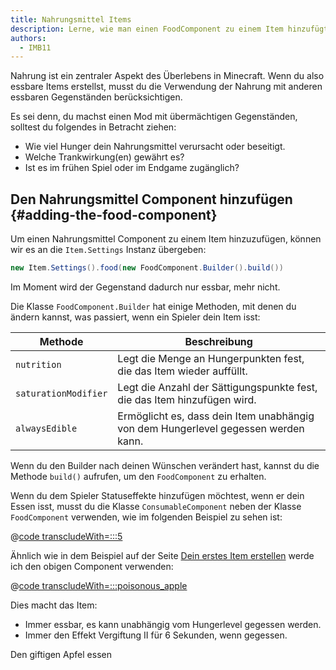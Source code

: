 ```yaml
---
title: Nahrungsmittel Items
description: Lerne, wie man einen FoodComponent zu einem Item hinzufügt, um es essbar zu machen, und wie man es konfiguriert.
authors:
  - IMB11
---
```


Nahrung ist ein zentraler Aspekt des Überlebens in Minecraft. Wenn du also essbare Items erstellst, musst du die Verwendung der Nahrung mit anderen essbaren Gegenständen berücksichtigen.

Es sei denn, du machst einen Mod mit übermächtigen Gegenständen, solltest du folgendes in Betracht ziehen:

- Wie viel Hunger dein Nahrungsmittel verursacht oder beseitigt.
- Welche Trankwirkung(en) gewährt es?
- Ist es im frühen Spiel oder im Endgame zugänglich?

## Den Nahrungsmittel Component hinzufügen {#adding-the-food-component}

Um einen Nahrungsmittel Component zu einem Item hinzuzufügen, können wir es an die `Item.Settings` Instanz übergeben:

```java
new Item.Settings().food(new FoodComponent.Builder().build())
```

Im Moment wird der Gegenstand dadurch nur essbar, mehr nicht.

Die Klasse `FoodComponent.Builder` hat einige Methoden, mit denen du ändern kannst, was passiert, wenn ein Spieler dein Item isst:

| Methode              | Beschreibung                                                                                       |
| -------------------- | -------------------------------------------------------------------------------------------------- |
| `nutrition`          | Legt die Menge an Hungerpunkten fest, die das Item wieder auffüllt.                |
| `saturationModifier` | Legt die Anzahl der Sättigungspunkte fest, die das Item hinzufügen wird.           |
| `alwaysEdible`       | Ermöglicht es, dass dein Item unabhängig von dem Hungerlevel gegessen werden kann. |

Wenn du den Builder nach deinen Wünschen verändert hast, kannst du die Methode `build()` aufrufen, um den `FoodComponent` zu erhalten.

Wenn du dem Spieler Statuseffekte hinzufügen möchtest, wenn er dein Essen isst, musst du die Klasse `ConsumableComponent` neben der Klasse `FoodComponent` verwenden, wie im folgenden Beispiel zu sehen ist:

@[code transcludeWith=:::5](@/reference/latest/src/main/java/com/example/docs/item/ModItems.java)

Ähnlich wie in dem Beispiel auf der Seite [Dein erstes Item erstellen](./first-item) werde ich den obigen Component verwenden:

@[code transcludeWith=:::poisonous_apple](@/reference/latest/src/main/java/com/example/docs/item/ModItems.java)

Dies macht das Item:

- Immer essbar, es kann unabhängig vom Hungerlevel gegessen werden.
- Immer den Effekt Vergiftung II für 6 Sekunden, wenn gegessen.

<VideoPlayer src="/assets/develop/items/food_0.webm">Den giftigen Apfel essen</VideoPlayer>
